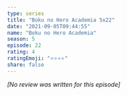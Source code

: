 ```yaml
---
type: series
title: "Boku no Hero Academia 5x22"
date: "2021-09-05T09:44:55"
name: "Boku no Hero Academia"
season: 5
episode: 22
rating: 4
ratingEmoji: "⭐️⭐️⭐️⭐️"
share: false
---
```


_[No review was written for this episode]_
